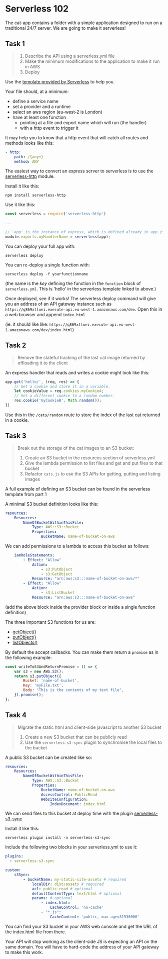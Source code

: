 # Serverless 102 

The cat-app contains a folder with a simple application designed to run on a traditional 24/7 server. We are going to make it serverless!

## Task 1

> 1) Describe the API using a serverless.yml file
> 2) Make the minimum modifications to the application to make it run in AWS
> 3) Deploy

Use the [template provided by Serverless](https://github.com/serverless/serverless/blob/master/lib/plugins/create/templates/aws-nodejs/serverless.yml) to help you.

Your file should, at a minimum:
* define a service name
* set a provider and a runtime
* select an aws region (eu-west-2 is London)
* have at least one function
  * pointing at a file and export name which will run (the handler)
  * with a http event to trigger it

It may help you to know that a http event that will catch all routes and methods looks like this:
```yaml
- http:
    path: /{any+}
    method: ANY
```

The easiest way to convert an express server to serverless is to use the [serverless-http](https://www.npmjs.com/package/serverless-http) module.

Install it like this:
```
npm install serverless-http
```
Use it like this:
```js
const serverless = require('serverless-http')

...

// 'app' is the instance of express, which is defined already in app.js
module.exports.myHandlerName = serverless(app);
```

You can deploy your full app with:
```
serverless deploy 
```
You can re-deploy a single function with:
```
serverless deploy -f yourfunctionname
```
(the name is the _key_ defining the function in the `function` block of `serverless.yml`. This is 'hello' in the serverless template linked to above.)

Once deployed, see if it works! The serverless deploy command will give you an address of an API gateway instance such as `https://q869xtluei.execute-api.eu-west-1.amazonaws.com/dev`. Open this in a web browser and append `index.html`

(ie. it should like like: `https://q869xtluei.execute-api.eu-west-1.amazonaws.com/dev/index.html`)


## Task 2

> Remove the stateful tracking of the last cat image returned by offloading it to the client

An express handler that reads and writes a cookie might look like this:
```js
app.get('hello/', (req, res) => {
    // Get a cookie and store it in a variable.
    let cookieValue = req.cookies.myCookieA;
    // Set a different cookie to a random number.
    res.cookie('myCookieB', Math.random());
})
```

Use this in the `/cats/random` route to store the index of the last cat returned in a cookie.

## Task 3

> Break out the storage of the cat images to an S3 bucket:
> 
> 1. Create an S3 bucket in the resources section of serverless.yml
> 2. Give the lambda permission to list files and get and put files to that bucket
> 3. Refactor `cats.js` to use the S3 APIs for getting, putting and listing images

A full example of defining an S3 bucket can be found in the serverless template from part 1

A minimal S3 bucket definition looks like this:
```yml
resources:
    Resources:
        NameOfBucketWithinThisFile:
            Type: AWS::S3::Bucket
            Properties:
                BucketName: name-of-bucket-on-aws
```

We can add permissions to a lambda to access this bucket as follows:
```yml
    iamRoleStatements:
        - Effect: "Allow"
            Action: 
                - s3:PutObject
                - s3:GetObject
            Resource: "arn:aws:s3:::name-of-bucket-on-aws/*"
        - Effect: "Allow"
            Action: 
                - s3:ListBucket
            Resource: "arn:aws:s3:::name-of-bucket-on-aws"
```
(add the above block inside the provider block or inside a single function definition)

The three important S3 functions for us are:
* [getObject()](https://docs.aws.amazon.com/AWSJavaScriptSDK/latest/AWS/S3.html#getObject-property)
* [putObject()](https://docs.aws.amazon.com/AWSJavaScriptSDK/latest/AWS/S3.html#putObject-property)
* [listObjects()](https://docs.aws.amazon.com/AWSJavaScriptSDK/latest/AWS/S3.html#listObjects-property)

By default the accept callbacks. You can make them return a `promise` as in the following example:
```js
const writeToS3AndReturnPromise = () => {
    var s3 = new AWS.S3();
    return s3.putObject({
        Bucket: 'name-of-bucket',
        Key: 'myFile.txt',
        Body: "This is the contents of my text file",
    }).promise();
};
```

## Task 4

> Migrate the static html and client-side javascript to another S3 bucket
>
> 1) Create a new S3 bucket that can be publicly read
> 2) Use the `serverless-s3-sync` plugin to synchronise the local files to the bucket

A public S3 bucket can be created like so:
```yml
resources:
    Resources:
        NameOfBucketWithinThisFile:
            Type: AWS::S3::Bucket
            Properties:
                BucketName: name-of-bucket-on-aws
                AccessControl: PublicRead
                WebsiteConfiguration:
                    IndexDocument: index.html
```

We can send files to this bucket at deploy time with the plugin [serverless-s3-sync](https://github.com/k1LoW/serverless-s3-sync)

Install it like this:
```
serverless plugin install -n serverless-s3-sync
```

Include the following two blocks in your serverless.yml to use it:

```yml
plugins:
  - serverless-s3-sync
```

```yml
custom:
    s3Sync:
        - bucketName: my-static-site-assets # required
            localDir: dist/assets # required
            acl: public-read # optional
            defaultContentType: text/html # optional
            params: # optional
                - index.html:
                    CacheControl: 'no-cache'
                - "*.js":
                    CacheControl: 'public, max-age=31536000'
```

You can find your S3 bucket in your AWS web console and get the URL of the index.html file from there.

Your API will stop working as the client-side JS is expecting an API on the same domain. You will have to hard-code the address of your API gateway to make this work.